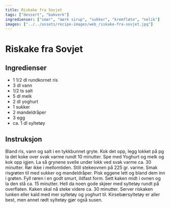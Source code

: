 ```yaml
---
title: Riskake fra Sovjet
tags: ["dessert", "bakverk"]
ingredienser: ["smør", "mørk sirup", "sukker", "kremfløte", "nelik"]
images: ["../../assets/recipe-images/web_riskake-fra-sovjet.jpg"]
---
```


# Riskake fra Sovjet

## Ingredienser

- 1 1/2 dl rundkornet ris
- 3 dl vann
- 1/2 ts salt
- 5 dl melk
- 2 dl yoghurt
- 1 sukker
- 2 mandeldråper
- 3 egg
- ca. 1 dl syltetøy

## Instruksjon

Bland ris, vann og salt i en tykkbunnet gryte. Kok det opp, legg lokket på pg la det koke over svak varme rundt 10 minutter. Spe med Yoghurt og melk og kok opp igjen. La så grynene svelle under lokk ved svak varme ca. 30 minutter. Rør ikke i mellomtiden. Still stekeovnen på 225 gr. varme. Smak risgrøten til med sukker og mandeldråper. Pisk eggene lett og bland dem inn i grøten. Fyll røren i en godt smurt, ildfast form. Sett kaken midt i ovnen og la den stå ca. 15 minutter. Hell da noen gode skjeer med syltetøy rundt på overflaten. Kaken skal nå steke videre ca. 30 minutter. Server riskaken lunken eller kald med mer syltetøy og yoghurt til. Kirsebærsyltetøy er aller best, men annet rødt syltetøy gjør også susen.
